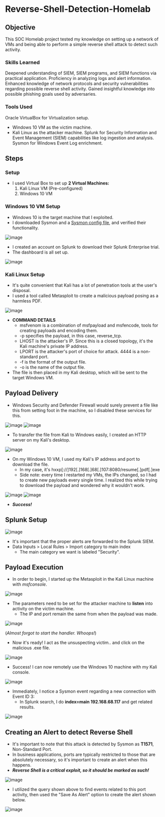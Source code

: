# Reverse-Shell-Detection-Homelab
## Objective

This SOC Homelab project tested my knowledge on setting up a network of VMs and being able to perform a simple reverse shell attack to detect such activity.

### Skills Learned
Deepened understanding of SIEM, SIEM programs, and SIEM functions via practical application.
Proficiency in analyzing logs and alert information.
Enhanced knowledge of network protocols and security vulnerabilities regarding possible reverse shell activity.
Gained insightful knowledge into possible phishing goals used by adversaries.

### Tools Used
Oracle VirtualBox for Virtualization setup.
  - Windows 10 VM as the victim machine.
  - Kali Linux as the attacker machine.
Splunk for Security Information and Event Management (SIEM) capabilities like log ingestion and analysis.
Sysmon for Windows Event Log enrichment.

## Steps
### Setup
- I used Virtual Box to set up **2 Virtual Machines:**
  1. Kali Linux VM (Pre-configured)
  2. Windows 10 VM

### Windows 10 VM Setup
- Windows 10 is the target machine that I exploited.
- I downloaded Sysmon and a <a href=https://github.com/olafhartong/sysmon-modular>Sysmon config file</a>, and verified their functionality.

![image](https://github.com/user-attachments/assets/74ad5728-8c17-4e50-ac56-5972ca385542)

- I created an account on Splunk to download their Splunk Enterprise trial.
- The dashboard is all set up.

![image](https://github.com/user-attachments/assets/b932a1a4-7e45-45bc-b917-c0d4a785dfde)

### Kali Linux Setup
- It's quite convenient that Kali has a lot of penetration tools at the user's disposal.
- I used a tool called Metasploit to create a malicious payload posing as a harmless PDF.

![image](https://github.com/user-attachments/assets/bd2ff072-7223-45f1-b5e3-21c5b803739f)

- **COMMAND DETAILS**
  - msfvenom is a combination of msfpayload and msfencode, tools for creating payloads and encoding them.
  - -p specifies the payload, in this case, reverse_tcp.
  - LHOST is the attacker's IP. Since this is a closed topology, it's the Kali machine's private IP address.
  - LPORT is the attacker's port of choice for attack. 4444 is a non-standard port.
  - -f is the format of the output file.
  - -o is the name of the output file.
- The file is then placed in my Kali desktop, which will be sent to the target Windows VM.

## Payload Delivery
- Windows Security and Defender Firewall would surely prevent a file like this from setting foot in the machine, so I disabled these services for this.

![image](https://github.com/user-attachments/assets/46004aaf-6dca-426c-8f5d-51ed07399eac) ![image](https://github.com/user-attachments/assets/d049b279-6d76-473c-9f8d-865c55864939) 

- To transfer the file from Kali to Windows easily, I created an HTTP server on my Kali's desktop.

![image](https://github.com/user-attachments/assets/596d9e4a-d5b6-4b7e-98bb-0890473b3d0d)

- On my Windows 10 VM, I used my Kali's IP address and port to download the file.
  - In my case, it's hxxp[://]192[.]168[.]68[.]107:8080/resume[.]pdf[.]exe
  - Side note: every time I restarted my VMs, the IPs changed, so I had to create new payloads every single time. I realized this while trying to download the payload and wondered why it wouldn't work.
  
![image](https://github.com/user-attachments/assets/9a944012-3f7a-4b97-8949-0720066a29d0) ![image](https://github.com/user-attachments/assets/ff3e2492-dc34-42c3-a9a6-f97b88b539f6)

- **_Success!_**

## Splunk Setup

![image](https://github.com/user-attachments/assets/b659d224-1c28-4209-9790-3c1c9f19f16e)

- It's important that the proper alerts are forwarded to the Splunk SIEM.
- Data Inputs > Local Rules > Import category to main index
  - The main category we want is labeled "Security".
 
## Payload Execution
- In order to begin, I started up the Metasploit in the Kali Linux machine with _msfconsole_.

![image](https://github.com/user-attachments/assets/47d68e1e-29ff-4499-8896-c87fd533f19c)

- The parameters need to be set for the attacker machine to **listen** into activity on the victim machine.
  - The IP and port remain the same from when the payload was made.
 
![image](https://github.com/user-attachments/assets/3007db83-1e80-450d-9808-bcb07d6af24a)

(_Almost forgot to start the handler. Whoops!_)

- Now it's ready! I act as the unsuspecting victim.. and click on the malicious .exe file.

![image](https://github.com/user-attachments/assets/e517ba8a-e4d9-400d-a78b-aeeae1c51190)

- Success! I can now remotely use the Windows 10 machine with my Kali console.

![image](https://github.com/user-attachments/assets/1233c93b-19e7-46f7-8563-98b827c6c788)

- Immediately, I notice a Sysmon event regarding a new connection with Event ID 3:
  - In Splunk search, I do **index=main 192.168.68.117** and get related results.

![image](https://github.com/user-attachments/assets/0e31539b-539a-44fc-94e5-e5e915ddcaed)

## Creating an Alert to detect Reverse Shell

- It's important to note that this attack is detected by Sysmon as **T1571**, Non-Standard Port.
- In business applications, ports are typically restricted to those that are absolutely necessary, so it's important to create an alert when this happens.
- _**Reverse Shell is a critical exploit, so it should be marked as such!**_

![image](https://github.com/user-attachments/assets/8ce875a8-8613-4783-b908-7a2f1f8e7821)

- I utilized the query shown above to find events related to this port activity, then used the "Save As Alert" option to create the alert shown below.

![image](https://github.com/user-attachments/assets/7a2b29cd-00c9-43da-8241-6ec429c8290d)
